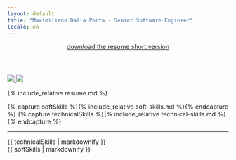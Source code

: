 ```yaml
---
layout: default
title: "Maximiliano Dalla Porta - Senior Software Engineer"
locale: en
---
```


<header>
  <a href="{{ '/assets/resume.pdf' | relative_url }}" target="_blank">download the resume short version</a>
</header>

<div class="switch-language">
  <a class="flag" href="/" title="English version">
    <img src="{{ '/assets/icons/en.png' | relative_url }}"/>
  </a>
  <a class="flag disabled" href="/pt_br" title="Versão em Português">
    <img src="{{ '/assets/icons/pt_br.png' | relative_url }}"/>
  </a>
</div>

{% include_relative resume.md %}

{% capture softSkills %}{% include_relative soft-skills.md %}{% endcapture %}
{% capture technicalSkills %}{% include_relative technical-skills.md %}{% endcapture %}

---

<div class="two-columns">
  <div>{{ technicalSkills | markdownify }}</div>
  <div>{{ softSkills | markdownify }}</div>
</div>
